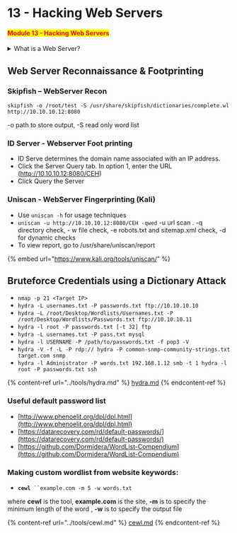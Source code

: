 # 13 - Hacking Web Servers

#### <mark style="color:red;">**Module 13 - Hacking Web Servers**</mark>

<details>

<summary>What is a Web Server?</summary>

A **web server** is a software or hardware system that serves as the backbone of the World Wide Web, delivering web content to users' web browsers. It handles client requests for web pages, processes those requests, and sends back the requested web content, which may include HTML pages, images, scripts, stylesheets, and other files. Web servers are an essential component of the internet and play a central role in the process of serving websites and web applications to users.

Here are some key characteristics and functions of web servers:

1. **Request-Response Model**: Web servers operate on a request-response model. They receive incoming HTTP (Hypertext Transfer Protocol) requests from web browsers, process those requests, and send back HTTP responses containing the requested web content.
2. **Content Storage**: Web servers store web content and files, which are organized in a directory structure. These files can be static (unchanging) or dynamic (generated on-the-fly based on user input or data from databases).
3. **HTTP Handling**: Web servers are designed to understand and interpret the HTTP protocol, which is used for communication between web clients (typically web browsers) and the server. They handle various HTTP methods like GET, POST, PUT, DELETE, and more.
4. **Security**: Web servers often include security features to protect against common web threats, such as Distributed Denial of Service (DDoS) attacks, and they can be configured to support secure communication using HTTPS (HTTP Secure) with SSL/TLS encryption.
5. **Server-Side Scripting**: Many web servers support server-side scripting languages like PHP, Python, Ruby, and Node.js. These scripts allow dynamic generation of web content, database interactions, and more.
6. **Logging and Monitoring**: Web servers typically generate logs that record incoming requests, server responses, and errors. These logs can be valuable for troubleshooting and security analysis.
7. **Load Balancing**: In high-traffic scenarios, multiple web servers may be used in a load-balancing setup to distribute incoming requests and ensure optimal performance and availability.
8. **Caching**: Web servers often include caching mechanisms to store and serve frequently requested resources more quickly, reducing server load and improving response times.
9. **Reverse Proxy**: In some configurations, web servers can act as reverse proxies, sitting in front of application servers and forwarding client requests to the appropriate backend systems.

</details>

## Web Server Reconnaissance & Footprinting

### Skipfish – WebServer Recon

`skipfish -o /root/test -S /usr/share/skipfish/dictionaries/complete.wl http://10.10.10.12:8080`

\-o path to store output, -S read only word list

### ID Server - Webserver Foot printing

* ID Serve determines the domain name associated with an IP address.
* Click the Server Query tab. In option 1, enter the URL (http://10.10.10.12:8080/CEH)
* Click Query the Server

### Uniscan - WebServer Fingerprinting (Kali)

* Use `uniscan -h` for usage techniques
* `uniscan -u http://10.10.10.12:8080/CEH -qwed` -u url scan . -q directory check, - w file check, -e robots.txt and sitemap.xml check, -d for dynamic checks
* To view report, go to /usr/share/uniscan/report

{% embed url="https://www.kali.org/tools/uniscan/" %}

## **Bruteforce Credentials using a Dictionary Attack**

* `nmap -p 21 <Target IP>`
* `hydra -L usernames.txt -P passwords.txt ftp://10.10.10.10`
* `hydra -L /root/Desktop/Wordlists/Usernames.txt -P /root/Desktop/Wordlists/Passwords.txt ftp://10.10.10.11`
* `hydra -l root -P passwords.txt [-t 32] ftp`
* `hydra -L usernames.txt -P pass.txt mysql`
* `hydra -l USERNAME -P /path/to/passwords.txt -f pop3 -V`
* `hydra -V -f -L -P rdp:// hydra -P common-snmp-community-strings.txt target.com snmp`
* `hydra -l Administrator -P words.txt 192.168.1.12 smb -t 1 hydra -l root -P passwords.txt ssh`

{% content-ref url="../tools/hydra.md" %}
[hydra.md](../tools/hydra.md)
{% endcontent-ref %}

### **Useful default password list**

* [http://www.phenoelit.org/dpl/dpl.html](http://www.phenoelit.org/dpl/dpl.html)
* [https://datarecovery.com/rd/default-passwords/](https://datarecovery.com/rd/default-passwords/)
* [https://github.com/Dormidera/WordList-Compendium](https://github.com/Dormidera/WordList-Compendium)

### **Making custom wordlist from website keywords:**

* **`cewl`**` ``example.com -m 5 -w words.txt`

where **cewl** is the tool, **example.com** is the site, **-m** is to specify the minimum length of the word , **-w** is to specify the output file

{% content-ref url="../tools/cewl.md" %}
[cewl.md](../tools/cewl.md)
{% endcontent-ref %}
